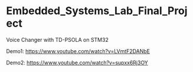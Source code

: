 # Embedded_Systems_Lab_Final_Project

Voice Changer with TD-PSOLA on STM32

Demo1: https://www.youtube.com/watch?v=LVmtF2DANbE

Demo2: https://www.youtube.com/watch?v=supxx6Rj3OY
